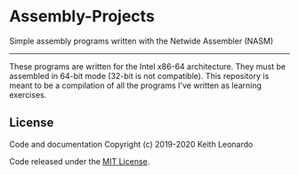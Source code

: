 # Assembly-Projects
Simple assembly programs written with the Netwide Assembler (NASM)

---

These programs are written for the Intel x86-64 architecture. They must be assembled in 64-bit mode (32-bit is not compatible). This repository is meant to be a compilation of all the programs I've written as learning exercises.

## License

Code and documentation Copyright (c) 2019-2020 Keith Leonardo

Code released under the [MIT License](https://choosealicense.com/licenses/mit/).